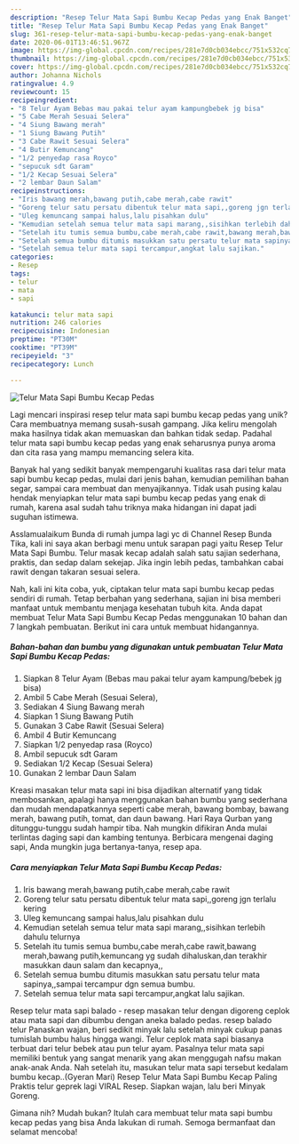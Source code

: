 ```yaml
---
description: "Resep Telur Mata Sapi Bumbu Kecap Pedas yang Enak Banget"
title: "Resep Telur Mata Sapi Bumbu Kecap Pedas yang Enak Banget"
slug: 361-resep-telur-mata-sapi-bumbu-kecap-pedas-yang-enak-banget
date: 2020-06-01T13:46:51.967Z
image: https://img-global.cpcdn.com/recipes/281e7d0cb034ebcc/751x532cq70/telur-mata-sapi-bumbu-kecap-pedas-foto-resep-utama.jpg
thumbnail: https://img-global.cpcdn.com/recipes/281e7d0cb034ebcc/751x532cq70/telur-mata-sapi-bumbu-kecap-pedas-foto-resep-utama.jpg
cover: https://img-global.cpcdn.com/recipes/281e7d0cb034ebcc/751x532cq70/telur-mata-sapi-bumbu-kecap-pedas-foto-resep-utama.jpg
author: Johanna Nichols
ratingvalue: 4.9
reviewcount: 15
recipeingredient:
- "8 Telur Ayam Bebas mau pakai telur ayam kampungbebek jg bisa"
- "5 Cabe Merah Sesuai Selera"
- "4 Siung Bawang merah"
- "1 Siung Bawang Putih"
- "3 Cabe Rawit Sesuai Selera"
- "4 Butir Kemuncang"
- "1/2 penyedap rasa Royco"
- "sepucuk sdt Garam"
- "1/2 Kecap Sesuai Selera"
- "2 lembar Daun Salam"
recipeinstructions:
- "Iris bawang merah,bawang putih,cabe merah,cabe rawit"
- "Goreng telur satu persatu dibentuk telur mata sapi,,goreng jgn terlalu kering"
- "Uleg kemuncang sampai halus,lalu pisahkan dulu"
- "Kemudian setelah semua telur mata sapi marang,,sisihkan terlebih dahulu telurnya"
- "Setelah itu tumis semua bumbu,cabe merah,cabe rawit,bawang merah,bawang putih,kemuncang yg sudah dihaluskan,dan terakhir masukkan daun salam dan kecapnya,,"
- "Setelah semua bumbu ditumis masukkan satu persatu telur mata sapinya,,sampai tercampur dgn semua bumbu."
- "Setelah semua telur mata sapi tercampur,angkat lalu sajikan."
categories:
- Resep
tags:
- telur
- mata
- sapi

katakunci: telur mata sapi 
nutrition: 246 calories
recipecuisine: Indonesian
preptime: "PT30M"
cooktime: "PT39M"
recipeyield: "3"
recipecategory: Lunch

---
```



![Telur Mata Sapi Bumbu Kecap Pedas](https://img-global.cpcdn.com/recipes/281e7d0cb034ebcc/751x532cq70/telur-mata-sapi-bumbu-kecap-pedas-foto-resep-utama.jpg)

Lagi mencari inspirasi resep telur mata sapi bumbu kecap pedas yang unik? Cara membuatnya memang susah-susah gampang. Jika keliru mengolah maka hasilnya tidak akan memuaskan dan bahkan tidak sedap. Padahal telur mata sapi bumbu kecap pedas yang enak seharusnya punya aroma dan cita rasa yang mampu memancing selera kita.

Banyak hal yang sedikit banyak mempengaruhi kualitas rasa dari telur mata sapi bumbu kecap pedas, mulai dari jenis bahan, kemudian pemilihan bahan segar, sampai cara membuat dan menyajikannya. Tidak usah pusing kalau hendak menyiapkan telur mata sapi bumbu kecap pedas yang enak di rumah, karena asal sudah tahu triknya maka hidangan ini dapat jadi suguhan istimewa.

Asslamualaikum Bunda di rumah jumpa lagi yc di Channel Resep Bunda Tika, kali ini saya akan berbagi menu untuk sarapan pagi yaitu Resep Telur Mata Sapi Bumbu. Telur masak kecap adalah salah satu sajian sederhana, praktis, dan sedap dalam sekejap. Jika ingin lebih pedas, tambahkan cabai rawit dengan takaran sesuai selera.


Nah, kali ini kita coba, yuk, ciptakan telur mata sapi bumbu kecap pedas sendiri di rumah. Tetap berbahan yang sederhana, sajian ini bisa memberi manfaat untuk membantu menjaga kesehatan tubuh kita. Anda dapat membuat Telur Mata Sapi Bumbu Kecap Pedas menggunakan 10 bahan dan 7 langkah pembuatan. Berikut ini cara untuk membuat hidangannya.

<!--inarticleads1-->

##### Bahan-bahan dan bumbu yang digunakan untuk pembuatan Telur Mata Sapi Bumbu Kecap Pedas:

1. Siapkan 8 Telur Ayam (Bebas mau pakai telur ayam kampung/bebek jg bisa)
1. Ambil 5 Cabe Merah (Sesuai Selera),
1. Sediakan 4 Siung Bawang merah
1. Siapkan 1 Siung Bawang Putih
1. Gunakan 3 Cabe Rawit (Sesuai Selera)
1. Ambil 4 Butir Kemuncang
1. Siapkan 1/2 penyedap rasa (Royco)
1. Ambil sepucuk sdt Garam
1. Sediakan 1/2 Kecap (Sesuai Selera)
1. Gunakan 2 lembar Daun Salam


Kreasi masakan telur mata sapi ini bisa dijadikan alternatif yang tidak membosankan, apalagi hanya menggunakan bahan bumbu yang sederhana dan mudah mendapatkannya seperti cabe merah, bawang bombay, bawang merah, bawang putih, tomat, dan daun bawang. Hari Raya Qurban yang ditunggu-tunggu sudah hampir tiba. Nah mungkin difikiran Anda mulai terlintas daging sapi dan kambing tentunya. Berbicara mengenai daging sapi, Anda mungkin juga bertanya-tanya, resep apa. 

<!--inarticleads2-->

##### Cara menyiapkan Telur Mata Sapi Bumbu Kecap Pedas:

1. Iris bawang merah,bawang putih,cabe merah,cabe rawit
1. Goreng telur satu persatu dibentuk telur mata sapi,,goreng jgn terlalu kering
1. Uleg kemuncang sampai halus,lalu pisahkan dulu
1. Kemudian setelah semua telur mata sapi marang,,sisihkan terlebih dahulu telurnya
1. Setelah itu tumis semua bumbu,cabe merah,cabe rawit,bawang merah,bawang putih,kemuncang yg sudah dihaluskan,dan terakhir masukkan daun salam dan kecapnya,,
1. Setelah semua bumbu ditumis masukkan satu persatu telur mata sapinya,,sampai tercampur dgn semua bumbu.
1. Setelah semua telur mata sapi tercampur,angkat lalu sajikan.


Resep telur mata sapi balado - resep masakan telur dengan digoreng ceplok atau mata sapi dan dibumbu dengan aneka balado pedas. resep balado telur Panaskan wajan, beri sedikit minyak lalu setelah minyak cukup panas tumislah bumbu halus hingga wangi. Telur ceplok mata sapi biasanya terbuat dari telur bebek atau pun telur ayam. Pasalnya telur mata sapi memiliki bentuk yang sangat menarik yang akan menggugah nafsu makan anak-anak Anda. Nah setelah itu, masukan telur mata sapi tersebut kedalam bumbu kecap..(Gyeran Mari) Resep Telur Mata Sapi Bumbu Kecap Paling Praktis telur geprek lagi VIRAL Resep. Siapkan wajan, lalu beri Minyak Goreng. 

Gimana nih? Mudah bukan? Itulah cara membuat telur mata sapi bumbu kecap pedas yang bisa Anda lakukan di rumah. Semoga bermanfaat dan selamat mencoba!
